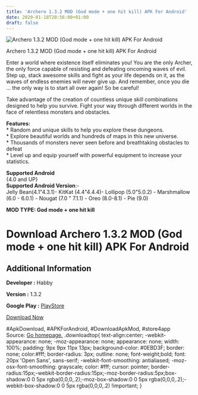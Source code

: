 ```yaml
---
title: 'Archero 1.3.2 MOD (God mode + one hit kill) APK For Android'
date: 2020-01-18T20:56:00+01:00
draft: false
---
```


![Archero 1.3.2 MOD (God mode + one hit kill) APK For Android](https://i1.wp.com/apkhome.net/wp-content/uploads/2020/01/Archero-1.3.2-MOD-God-mode-one-hit-kill.png "Archero 1.3.2 MOD (God mode + one hit kill) APK For Android")

  

Archero 1.3.2 MOD (God mode + one hit kill) APK For Android

Enter a world where existence itself eliminates you! You are the only Archer, the only force capable of resisting and defeating oncoming waves of evil.  
Step up, stack awesome skills and fight as your life depends on it, as the waves of endless enemies will never give up. And remember, once you die ... the only way is to start all over again! So be careful!

Take advantage of the creation of countless unique skill combinations designed to help you survive. Fight your way through different worlds in the face of relentless monsters and obstacles.

**Features:**  
\* Random and unique skills to help you explore these dungeons.  
\* Explore beautiful worlds and hundreds of maps in this new universe.  
\* Thousands of monsters never seen before and breathtaking obstacles to  
defeat  
\* Level up and equip yourself with powerful equipment to increase your statistics.

**Supported Android**  
{4.0 and UP}  
**Supported Android Version**:-  
Jelly Bean(4.1"4.3.1)- KitKat (4.4"4.4.4)- Lollipop (5.0"5.0.2) - Marshmallow (6.0 - 6.0.1) - Nougat (7.0 " 7.1.1) - Oreo (8.0-8.1) - Pie (9.0)

**MOD TYPE: God mode + one hit kill**

Download Archero 1.3.2 MOD (God mode + one hit kill) APK For Android
====================================================================

Additional Information
----------------------

**Developer :** Habby

**Version :** 1.3.2

**Google Play :** [PlayStore](https://play.google.com/store/apps/details?id=com.habby.archero)

  

[Download Now](https://store4app.co/post/archero-1-3-2-mod-god-mode-one-hit-kill-apk-for-android_1579375568)

  
#ApkDownload, #APKForAndroid, #DownloadApkMod, #store4app  
Source: [Go homepage.](https://store4app.co/post/archero-1-3-2-mod-god-mode-one-hit-kill-apk-for-android_1579375568) .downloadtop{ text-align:center; -webkit-appearance: none; -moz-appearance: none; appearance: none; width: 100%; padding: 9px 9px 11px 13px; background-color: #0EBD3F; border: none; color:#fff; border-radius: 3px; outline: none; font-weight;bold; font: 20px 'Open Sans', sans-serif; -webkit-font-smoothing: antialiased; -moz-osx-font-smoothing: grayscale; color: #fff; cursor: pointer; border-radius:15px;-webkit-border-radius:15px;-moz-border-radius:5px;box-shadow:0 0 5px rgba(0,0,0,.2);-moz-box-shadow:0 0 5px rgba(0,0,0,.2);-webkit-box-shadow:0 0 5px rgba(0,0,0,.2) !important; }